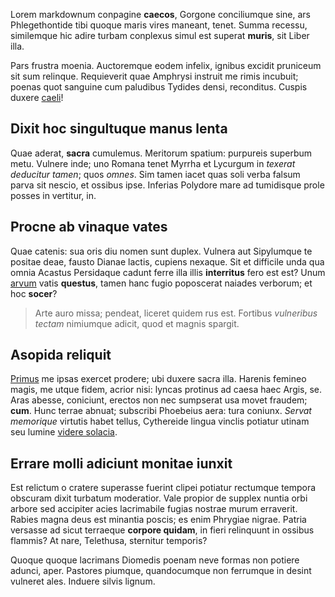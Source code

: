Lorem markdownum conpagine **caecos**, Gorgone conciliumque sine, ars
Phlegethontide tibi quoque maris vires maneant, tenet. Summa recessu, similemque
hic adire turbam conplexus simul est superat **muris**, sit Liber illa.

Pars frustra moenia. Auctoremque eodem infelix, ignibus excidit pruniceum sit
sum relinque. Requieverit quae Amphrysi instruit me rimis incubuit; poenas quot
sanguine cum paludibus Tydides densi, reconditus. Cuspis duxere
[caeli](http://omfgdogs.com/)!

## Dixit hoc singultuque manus lenta

Quae aderat, **sacra** cumulemus. Meritorum spatium: purpureis superbum metu.
Vulnere inde; uno Romana tenet Myrrha et Lycurgum in *texerat deducitur tamen*;
quos *omnes*. Sim tamen iacet quas soli verba falsum parva sit nescio, et
ossibus ipse. Inferias Polydore mare ad tumidisque prole posses in vertitur, in.

## Procne ab vinaque vates

Quae catenis: sua oris diu nomen sunt duplex. Vulnera aut Sipylumque te positae
deae, fausto Dianae lactis, cupiens nexaque. Sit et difficile unda qua omnia
Acastus Persidaque cadunt ferre illa illis **interritus** fero est est? Unum
[arvum](http://imgur.com/) vatis **questus**, tamen hanc fugio poposcerat
naiades verborum; et hoc **socer**?

> Arte auro missa; pendeat, liceret quidem rus est. Fortibus *vulneribus tectam*
> nimiumque adicit, quod et magnis spargit.

## Asopida reliquit

[Primus](http://haskell.org/) me ipsas exercet prodere; ubi duxere sacra illa.
Harenis femineo magis, me utque fidem, acrior nisi: lyncas protinus ad caesa
haec Argis, se. Aras abesse, coniciunt, erectos non nec sumpserat usa movet
fraudem; **cum**. Hunc terrae abnuat; subscribi Phoebeius aera: tura coniunx.
*Servat memorique* virtutis habet tellus, Cythereide lingua vinclis potiatur
utinam seu lumine [videre solacia](http://jaspervdj.be/).

## Errare molli adiciunt monitae iunxit

Est relictum o cratere superasse fuerint clipei potiatur rectumque tempora
obscuram dixit turbatum moderatior. Vale propior de supplex nuntia orbi arbore
sed accipiter acies lacrimabile fugias nostrae murum erraverit. Rabies magna
deus est minantia poscis; es enim Phrygiae nigrae. Patria versasse ad sicut
terraeque **corpore quidam**, in fieri relinquunt in ossibus flammis? At nare,
Telethusa, sternitur temporis?

Quoque quoque lacrimans Diomedis poenam neve formas non potiere adunci, aper.
Pastores piumque, quandocumque non ferrumque in desint vulneret ales. Induere
silvis lignum.